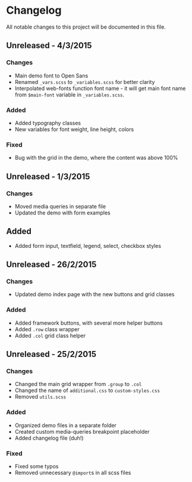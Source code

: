 # Changelog

All notable changes to this project will be documented in this file.

## Unreleased - 4/3/2015
### Changes
- Main demo font to Open Sans
- Renamed `_vars.scss` to `_variables.scss` for better clarity
- Interpolated web-fonts function font name - it will get main font name from `$main-font` variable in `_variables.scss`.

### Added
- Added typography classes
- New variables for font weight, line height, colors

### Fixed
- Bug with the grid in the demo, where the content was above 100%

## Unreleased - 1/3/2015
### Changes
- Moved media queries in separate file
- Updated the demo with form examples

## Added
- Added form input, textfield, legend, select, checkbox styles


## Unreleased - 26/2/2015
### Changes
- Updated demo index page with the new buttons and grid classes

### Added
- Added framework buttons, with several more helper buttons
- Added `.row` class wrapper
- Added `.col` grid class helper


## Unreleased - 25/2/2015
### Changes
- Changed the main grid wrapper from `.group` to `.col`
- Changed the name of `additional.css` to `custom-styles.css`
- Removed `utils.scss`

### Added
- Organized demo files in a separate folder
- Created custom media-queries breakpoint placeholder
- Added changelog file (duh!)

### Fixed
- Fixed some typos
- Removed unnecessary `@import`s in all scss files
